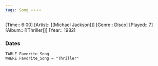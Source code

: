 ```yaml
---
tags: Song ⭐⭐⭐⭐ 
---
```

[Time:: 6:00]
[Artist:: [[Michael Jackson]]]
[Genre:: Disco]
[Played:: 7]
[Album:: [[Thriller]]]
[Year:: 1982]
### Dates
````dataview
TABLE Favorite_Song
WHERE Favorite_Song = "Thriller"
````